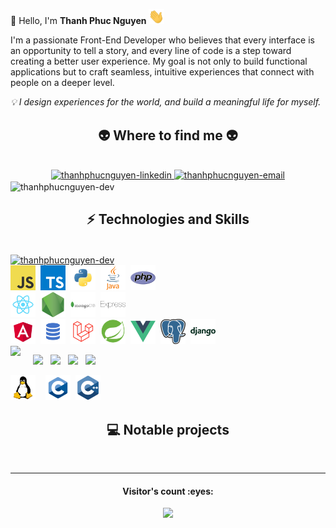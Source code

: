 🚀 Hello, I'm **Thanh Phuc Nguyen**
<img src="https://raw.githubusercontent.com/ABSphreak/ABSphreak/master/gifs/Hi.gif" width="25">
<br>

<p>I'm a passionate Front-End Developer who believes that every interface is an opportunity to tell a story, and every line of code is a step toward creating a better user experience. My goal is not only to build functional applications but to craft seamless, intuitive experiences that connect with people on a deeper level.</p>
 <p><i>💡 I design experiences for the world, and build a meaningful life for myself.</i></p>

<h2 align="center">👽 Where to find me 👽</h2><br>

<div align="center">
  <a href="https://www.linkedin.com/in/thanhphucnguyen1810/" target="blank">
    <img src="https://img.icons8.com/bubbles/100/000000/linkedin.png" alt="thanhphucnguyen-linkedin" />
  </a>

  <a href="mailto:thanhphucnguyen54@gmail.com" target="top">
    <img src="https://img.icons8.com/bubbles/100/000000/apple-mail.png" alt="thanhphucnguyen-email" />
  </a>
</div>

<!-- Education -->
<!-- - 👨‍🎓 Master student at [CTU](https://www.ctu.edu.vn/).
- 📚 I'm pursuing AI with the desire to develop **most advanced solutions** for real-life issues, make people's lives convenient & [greatly contribute](https://github.com/ds4v) to my national language.
- 😭 I'm looking for help with Statistics.
- ⚡ Fun fact: I love Astronomy 🛰️. -->

<img align='center' src="https://github-readme-stats-git-masterorgs-github-readme-stats-team.vercel.app/api?username=thanhphucnguyen-dev&include_orgs=true&layout=compact&theme=dark&show_icons=true" alt="thanhphucnguyen-dev" />

<!-- -----------------Technologies and Tools--------------->
<h2 align="center">⚡ Technologies and Skills</h2><br>
  <a href="https://github.com/anuraghazra/github-readme-stats" target="_blank">
  <img align="center" src="https://github-readme-stats.vercel.app/api/top-langs/?username=thanhphucnguyen-dev&hide=jupyter%20notebook,html&langs_count=9&layout=compact&theme=dark&show_icons=true&include_all_commits=true" alt="thanhphucnguyen-dev" />
</a>

<div>
<div style="display: flex; gap: 8px;">
  <code><img width="40" height="40" src="https://raw.githubusercontent.com/github/explore/main/topics/javascript/javascript.png"></code>
  <code><img width="40" height="40" src="https://raw.githubusercontent.com/github/explore/main/topics/typescript/typescript.png"></code>
  <code><img width="40" height="40" src="https://raw.githubusercontent.com/github/explore/main/topics/python/python.png"></code>
  <code><img width="40" height="40" src="https://raw.githubusercontent.com/github/explore/main/topics/java/java.png"></code>
  <code><img width="40" height="40" src="https://raw.githubusercontent.com/github/explore/main/topics/php/php.png"></code>
</div>

<!-- MERN STACK -->
<div style="display: flex; gap: 8px;">
  <code><img width="40" height="40" src="https://raw.githubusercontent.com/github/explore/main/topics/react/react.png" alt="React"></code>
  <code><img width="40" height="40" src="https://raw.githubusercontent.com/github/explore/main/topics/nodejs/nodejs.png" alt="Node.js"></code>
  <code><img width="40" height="40" src="https://raw.githubusercontent.com/github/explore/main/topics/mongodb/mongodb.png" alt="MongoDB"></code>
  <code><img width="40" height="40" src="https://raw.githubusercontent.com/github/explore/main/topics/express/express.png" alt="Express"></code>
</div>

<div style="display: flex; gap: 8px;">
<code><img width="40" height="40" src="https://raw.githubusercontent.com/github/explore/main/topics/angular/angular.png" alt="Angular"></code>
<code><img width="40" height="40" src="https://raw.githubusercontent.com/github/explore/main/topics/sql/sql.png"></code>
<code><img width="40" height="40" src="https://raw.githubusercontent.com/github/explore/main/topics/laravel/laravel.png" alt="Laravel"></code>
<code><img width="40" height="40" src="https://raw.githubusercontent.com/github/explore/main/topics/spring/spring.png" alt="Spring"></code>
<code><img width="40" height="40" src="https://raw.githubusercontent.com/github/explore/main/topics/vue/vue.png" alt="Vue"></code>
  <code><img width="40" height="40" src="https://raw.githubusercontent.com/github/explore/main/topics/postgresql/postgresql.png" alt="PostgreSQL"></code>
<code><img width="40" height="40" src="https://raw.githubusercontent.com/github/explore/main/topics/django/django.png" alt="Django"></code>

</div>

<!-- UI -->
<div style="display: flex; gap: 8px;">
 <!-- ESLint -->
  <span><img src="https://img.shields.io/badge/ESLint-4B32C3?logo=eslint&logoColor=white" height="30"/></span>&nbsp;

  <!-- SASS -->

<span><img src="https://img.shields.io/badge/SASS-CC6699?logo=sass&logoColor=white" height="30"/></span>&nbsp;

  <!-- Tailwind CSS -->

<span><img src="https://img.shields.io/badge/Tailwind%20CSS-282C34?logo=tailwind-css&logoColor=38B2AC" height="30"/></span>&nbsp;

  <!-- Bootstrap -->

<span><img src="https://img.shields.io/badge/Bootstrap-563D7C?logo=bootstrap&logoColor=white" height="30"/></span>&nbsp;

  <!-- Material UI -->

<span><img src="https://img.shields.io/badge/Material%20UI-007FFF?logo=material-ui&logoColor=white" height="30"/></span>&nbsp;

</div>

<!-- OTHERS -->

<div style="display: flex; gap: 8px;">
<code><img width="40" height="40" src="https://raw.githubusercontent.com/github/explore/main/topics/linux/linux.png"></code><br>
<code><img width="40" height="40" src="https://raw.githubusercontent.com/github/explore/main/topics/c/c.png"></code>
<code><img width="40" height="40" src="https://raw.githubusercontent.com/github/explore/main/topics/cpp/cpp.png"></code>
</div>

<!-- - Web Scraping (**Python, JS**).
- Web Development (**MERN Stack**).
- Machine Learning (**TensorFlow**, **sklearn**).
- Network Engineering (**CCNA**).
- Visual Basic for Applications (**Excel**). -->

<!-- -----------------Project--------------->
<h2 align="center">💻 Notable projects</h2><br>
<p align="center">

</p>

<hr/>
<h4 align="center">Visitor's count :eyes:</h4>
<p align="center"><img src="https://profile-counter.glitch.me/thanhphucnguyen-dev/count.svg"/></p>

<!-- <a href="https://git.io/streak-stats"><img src="https://streak-stats.demolab.com?user=thanhphucnguyen-dev&theme=radical&hide_border=true&border_radius=4.8&short_numbers=true" alt="GitHub Streak" /></a> -->
